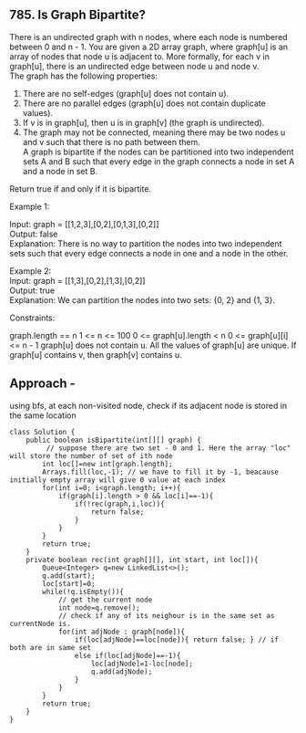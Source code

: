 ## 785. Is Graph Bipartite?

There is an undirected graph with n nodes, where each node is numbered between 0 and n - 1. You are given a 2D array graph, where graph[u] is an array of nodes that node u is adjacent to. More formally, for each v in graph[u], there is an undirected edge between node u and node v.   
The graph has the following properties:

1.  There are no self-edges (graph[u] does not contain u).  
2.  There are no parallel edges (graph[u] does not contain duplicate values).  
3.  If v is in graph[u], then u is in graph[v] (the graph is undirected).  
4.   The graph may not be connected, meaning there may be two nodes u and v such that there is no path between them.  
A graph is bipartite if the nodes can be partitioned into two independent sets A and B such that every edge in the graph connects a node in set A and a node in set B.  

Return true if and only if it is bipartite.  

 

Example 1:


Input: graph = [[1,2,3],[0,2],[0,1,3],[0,2]]  
Output: false  
Explanation: There is no way to partition the nodes into two independent sets such that every edge connects a node in one and a node in the other.  

Example 2:  
Input: graph = [[1,3],[0,2],[1,3],[0,2]]  
Output: true  
Explanation: We can partition the nodes into two sets: {0, 2} and {1, 3}.  
  

Constraints:

graph.length == n
1 <= n <= 100
0 <= graph[u].length < n
0 <= graph[u][i] <= n - 1
graph[u] does not contain u.
All the values of graph[u] are unique.
If graph[u] contains v, then graph[v] contains u.

## Approach - 
using bfs, at each non-visited node, check if its adjacent node is stored in the same location

```
class Solution {
    public boolean isBipartite(int[][] graph) {
         // suppose there are two set - 0 and 1. Here the array "loc" will store the number of set of ith node
        int loc[]=new int[graph.length];
        Arrays.fill(loc,-1); // we have to fill it by -1, beacause initially empty array will give 0 value at each index
        for(int i=0; i<graph.length; i++){
            if(graph[i].length > 0 && loc[i]==-1){
                if(!rec(graph,i,loc)){
                    return false;
                }
            }
        }
        return true;
    }
    private boolean rec(int graph[][], int start, int loc[]){
        Queue<Integer> q=new LinkedList<>();
        q.add(start);
        loc[start]=0;
        while(!q.isEmpty()){
            // get the current node
            int node=q.remove();
            // check if any of its neighour is in the same set as currentNode is.
            for(int adjNode : graph[node]){
                if(loc[adjNode]==loc[node]){ return false; } // if both are in same set
                else if(loc[adjNode]==-1){
                    loc[adjNode]=1-loc[node];
                    q.add(adjNode);
                }
            }
        }
        return true;
    }
}
